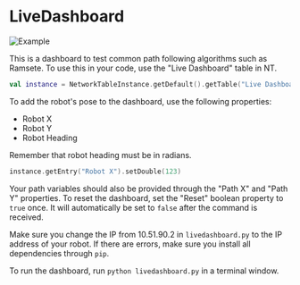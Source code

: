 # LiveDashboard

![Example](image.jpg)

This is a dashboard to test common path following algorithms such as Ramsete. To use this in your code, use the "Live Dashboard" table in NT.

```kotlin
val instance = NetworkTableInstance.getDefault().getTable("Live Dashboard")
```

To add the robot's pose to the dashboard, use the following properties:
* Robot X
* Robot Y
* Robot Heading

Remember that robot heading must be in radians.

```kotlin
instance.getEntry("Robot X").setDouble(123)
```

Your path variables should also be provided through the "Path X" and "Path Y" properties.
To reset the dashboard, set the "Reset" boolean property to `true` once. It will automatically be set to `false` after the command is received. 

Make sure you change the IP from 10.51.90.2 in `livedashboard.py` to the IP address of your robot. If there are errors, make sure you install all dependencies through `pip`.

To run the dashboard, run `python livedashboard.py` in a terminal window.

